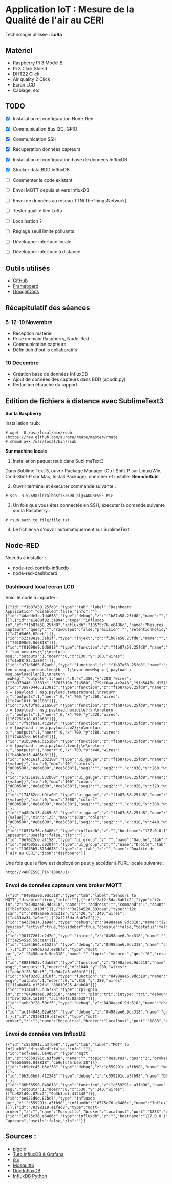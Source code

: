 # Application IoT : Mesure de la Qualité de l'air au CERI

Technologie utilisée : __LoRa__

## Matériel
- Raspberry Pi 3 Model B
- Pi 3 Click Shield
- DHT22 Click
- Air quality 2 Click
- Ecran LCD
- Cablage, etc


## TODO

- [X] Installation et configuration Node-Red
- [X] Communication Bus I2C, GPIO
- [X] Communication SSH
- [X] Récupération données capteurs 
- [X] Installation et configuration base de données InfluxDB
- [X] Stocker data BDD InfluxDB
- [ ] Commenter le code existant
- [ ] Envoi MQTT depuis et vers InfluxDB
- [ ] Envoi de données au réseau TTN(TheThingsNetwork)
- [ ] Tester qualité lien LoRa
- [ ] Localisation ?
- [ ] Réglage seuil limite polluants
- [ ] Développer interface locale
- [ ] Développer interface à distance


## Outils utilisés
- [GitHub](https://github.com/KongrooParadox/iot-airQuality)
- [Framaboard](https://iot_app.framaboard.org)
- [GoogleDocs](https://docs.google.com/document/d/1oSpJuE5dsAaoRs45m0XVYFyhgwdIBXbI-T1pg3EFDO8/edit?usp=sharing)


## Récapitulatif des séances

### 5-12-19 Novembre
- Réception matériel
- Prise en main Raspberry, Node-Red
- Communication capteurs
- Définition d'outils collaboratifs

### 10 Décembre
- Création base de données InfluxDB
- Ajout de données des capteurs dans BDD (appdb.py)
- Redaction ébauche du rapport

## Edition de fichiers à distance avec SublimeText3

__Sur la Raspberry__

Installation rsub:
```
# wget -O /usr/local/bin/rsub \https://raw.github.com/aurora/rmate/master/rmate
# chmod a+x /usr/local/bin/rsub
```

__Sur machine locale__

1. Installation paquet rsub dans SublimeText3

Dans Sublime Text 3, ouvrir Package Manager (Ctrl-Shift-P sur Linux/Win, Cmd-Shift-P sur Mac, Install Package), chercher et installer __RemoteSubl__

2. Ouvrir terminal et éxecuter commande suivante :

`# ssh -R 52698:localhost:52698 pi@<ADDRESSE_PI>`

3. Un fois que vous êtes connectés en SSH, éxecuter la comande suivante sur la Raspberry :

`# rsub path_to_file/file.txt`

4. Le fichier va s'ouvrir automatiquement sur SublimeText

## Node-RED

Noeuds à installer :
- node-red-contrib-influxdb
- node-red-dashboard

### Dashboard local écran LCD

Voici le code à importer :
```
[{"id":"f1b87a58.25fd8","type":"tab","label":"Dashboard Application","disabled":false,"info":""},{"id":"4dadde3c.1d4658","type":"debug","z":"f1b87a58.25fd8","name":"","active":true,"tosidebar":true,"console":false,"tostatus":false,"complete":"payload","x":970,"y":80,"wires":[]},{"id":"e1e88f82.3a894","type":"influxdb in","z":"f1b87a58.25fd8","influxdb":"10575c76.e6486c","name":"Mesures capteurs","query":"","rawOutput":false,"precision":"","retentionPolicy":"","x":270,"y":220,"wires":[["a71d6d65.62aeb"]]},{"id":"623a8e1a.3eb1f","type":"inject","z":"f1b87a58.25fd8","name":"","topic":"","payload":"","payloadType":"date","repeat":"600","crontab":"","once":false,"onceDelay":"","x":110,"y":80,"wires":[["f01098e9.0d6818"]]},{"id":"f01098e9.0d6818","type":"function","z":"f1b87a58.25fd8","name":"Query","func":"msg.query=\"select * from mesures;\";\nreturn msg;","outputs":1,"noerr":0,"x":130,"y":160,"wires":[["e1e88f82.3a894"]]},{"id":"a71d6d65.62aeb","type":"function","z":"f1b87a58.25fd8","name":"getLast","func":"var len = msg.payload.length - 1;\nvar newMsg = { payload : msg.payload[len]};\nreturn newMsg;","outputs":1,"noerr":0,"x":380,"y":280,"wires":[["3a970446.11381c","576f3f9b.21a568","7f9cf6aa.4c2a48","91b5046e.d151b8","4dadde3c.1d4658"]]},{"id":"3a970446.11381c","type":"function","z":"f1b87a58.25fd8","name":"getTemp","func":"var o = {payload : msg.payload.temperature};\nreturn o;","outputs":1,"noerr":0,"x":700,"y":260,"wires":[["e74c161f.3d2188"]]},{"id":"576f3f9b.21a568","type":"function","z":"f1b87a58.25fd8","name":"getHum","func":"var o = {payload : msg.payload.humidite};\n\nreturn o;","outputs":1,"noerr":0,"x":700,"y":320,"wires":[["67251e18.032b68"]]},{"id":"7f9cf6aa.4c2a48","type":"function","z":"f1b87a58.25fd8","name":"getCo2","func":"var o = {payload : msg.payload.co2};\n\nreturn o;","outputs":1,"noerr":0,"x":700,"y":380,"wires":[["174862cd.b9fa0d"]]},{"id":"91b5046e.d151b8","type":"function","z":"f1b87a58.25fd8","name":"getTVOC","func":"var o = {payload : msg.payload.tvoc};\n\nreturn o;","outputs":1,"noerr":0,"x":700,"y":440,"wires":[["b48b9c13.4465c8"]]},{"id":"e74c161f.3d2188","type":"ui_gauge","z":"f1b87a58.25fd8","name":"","group":"9e7022ce.af158","order":1,"width":"6","height":"6","gtype":"wave","title":"Température","label":"°C","format":"{{value}}","min":0,"max":"40","colors":["#00b500","#e6e600","#ca3838"],"seg1":"","seg2":"","x":930,"y":260,"wires":[]},{"id":"67251e18.032b68","type":"ui_gauge","z":"f1b87a58.25fd8","name":"","group":"9e7022ce.af158","order":2,"width":"6","height":"6","gtype":"donut","title":"Humidité","label":"%","format":"{{value}}","min":0,"max":"100","colors":["#00b500","#e6e600","#ca3838"],"seg1":"","seg2":"","x":920,"y":320,"wires":[]},{"id":"174862cd.b9fa0d","type":"ui_gauge","z":"f1b87a58.25fd8","name":"","group":"6d7b0555.c020f4","order":1,"width":"6","height":"6","gtype":"gage","title":"CO2","label":"ppm","format":"{{value}}","min":0,"max":"2000","colors":["#00b500","#e6e600","#ca3838"],"seg1":"","seg2":"","x":910,"y":380,"wires":[]},{"id":"b48b9c13.4465c8","type":"ui_gauge","z":"f1b87a58.25fd8","name":"","group":"6d7b0555.c020f4","order":2,"width":"6","height":"6","gtype":"donut","title":"TVOC","label":"ppb","format":"{{value}}","min":"125","max":"1000","colors":["#00b500","#e6e600","#ca3838"],"seg1":"","seg2":"","x":910,"y":440,"wires":[]},{"id":"10575c76.e6486c","type":"influxdb","z":"","hostname":"127.0.0.1","port":"8086","protocol":"http","database":"iot","name":"Mesures Capteurs","usetls":false,"tls":""},{"id":"9e7022ce.af158","type":"ui_group","z":"","name":"Gauche","tab":"13078b5.573d675","order":1,"disp":false,"width":"6","collapse":false},{"id":"6d7b0555.c020f4","type":"ui_group","z":"","name":"Droite","tab":"13078b5.573d675","order":3,"disp":false,"width":"6","collapse":false},{"id":"13078b5.573d675","type":"ui_tab","z":"","name":"Qualité de l'air au CERI","icon":"dashboard"}]
```

Une fois que le flow est deployé on peut y accéder à l'URL locale suivante :

`http://<ADRESSE_PI>:1880/ui/`

### Envoi de données capteurs vers broker MQTT

```
[{"id":"8498aae6.9dc318","type":"tab","label":"Sensors to MQTT","disabled":true,"info":""},{"id":"2af2f5da.6ab7c2","type":"i2c in","z":"8498aae6.9dc318","name":"","address":"","command":"1","count":"1","x":630,"y":280,"wires":[["b7ef02c8.1d10f"]]},{"id":"3a25452d.593caa","type":"i2c scan","z":"8498aae6.9dc318","x":420,"y":240,"wires":[["a433ba34.1a9ed"],["2af2f5da.6ab7c2"]]},{"id":"a433ba34.1a9ed","type":"debug","z":"8498aae6.9dc318","name":"i2c devices","active":true,"tosidebar":true,"console":false,"tostatus":false,"complete":"payload","x":700,"y":160,"wires":[]},{"id":"90177261.c2d7d","type":"inject","z":"8498aae6.9dc318","name":"","topic":"","payload":"","payloadType":"date","repeat":"","crontab":"","once":false,"onceDelay":0.1,"x":200,"y":240,"wires":[["3a25452d.593caa"]]},{"id":"11a04664.e152fa","type":"debug","z":"8498aae6.9dc318","name":"check_before","active":true,"tosidebar":true,"console":false,"tostatus":false,"complete":"payload","x":1000,"y":400,"wires":[]},{"id":"7e9da7a3.e80bf8","type":"mqtt out","z":"8498aae6.9dc318","name":"","topic":"mesures","qos":"0","retain":"false","broker":"70398119.e1fed8","x":1220,"y":280,"wires":[]},{"id":"88819625.4dab08","type":"function","z":"8498aae6.9dc318","name":"sendData","func":"\nreturn msg;","outputs":1,"noerr":0,"x":1040,"y":280,"wires":[["aebc9f28.50cf5","7e9da7a3.e80bf8"]]},{"id":"b7ef02c8.1d10f","type":"function","z":"8498aae6.9dc318","name":"prepareData","func":"\nreturn msg;","outputs":1,"noerr":0,"x":810,"y":280,"wires":[["11a04664.e152fa","88819625.4dab08"]]},{"id":"e3344d75.d36728","type":"rpi-gpio in","z":"8498aae6.9dc318","name":"","pin":"tri","intype":"tri","debounce":"25","read":true,"x":570,"y":380,"wires":[["b7ef02c8.1d10f","ac1f4048.02a638"]]},{"id":"aebc9f28.50cf5","type":"debug","z":"8498aae6.9dc318","name":"check_after","active":true,"tosidebar":true,"console":false,"tostatus":false,"complete":"payload","x":1210,"y":400,"wires":[]},{"id":"ac1f4048.02a638","type":"debug","z":"8498aae6.9dc318","name":"gpio_output","active":true,"tosidebar":true,"console":false,"tostatus":false,"complete":"payload","x":730,"y":460,"wires":[]},{"id":"70398119.e1fed8","type":"mqtt-broker","z":"","name":"Mosquitto","broker":"localhost","port":"1883","clientid":"","usetls":false,"compatmode":true,"keepalive":"60","cleansession":true,"birthTopic":"","birthQos":"0","birthPayload":"","closeTopic":"","closeQos":"0","closePayload":"","willTopic":"","willQos":"0","willPayload":""}]
```

### Envoi de données vers InfluxDB

```
[{"id":"c559291c.a3fb98","type":"tab","label":"MQTT to InfluxDB","disabled":false,"info":""},{"id":"ecf7eed5.6e4058","type":"mqtt in","z":"c559291c.a3fb98","name":"","topic":"mesures","qos":"2","broker":"70398119.e1fed8","x":170,"y":220,"wires":[["86b56590.048818","cb9efc45.b6ef38"]]},{"id":"cb9efc45.b6ef38","type":"debug","z":"c559291c.a3fb98","name":"mqtt_output","active":true,"tosidebar":true,"console":false,"tostatus":false,"complete":"payload","x":470,"y":360,"wires":[]},{"id":"9b3b3bdf.412348","type":"debug","z":"c559291c.a3fb98","name":"DB_output","active":true,"tosidebar":true,"console":false,"tostatus":false,"complete":"payload","x":890,"y":160,"wires":[]},{"id":"86b56590.048818","type":"function","z":"c559291c.a3fb98","name":"prepareQuery","func":"\nreturn msg;","outputs":1,"noerr":0,"x":530,"y":240,"wires":[["be821d9d.87bc7","9b3b3bdf.412348"]]},{"id":"be821d9d.87bc7","type":"influxdb out","z":"c559291c.a3fb98","influxdb":"10575c76.e6486c","name":"InfluxDB","measurement":"mesures","precision":"","retentionPolicy":"","x":940,"y":300,"wires":[]},{"id":"70398119.e1fed8","type":"mqtt-broker","z":"","name":"Mosquitto","broker":"localhost","port":"1883","clientid":"","usetls":false,"compatmode":true,"keepalive":"60","cleansession":true,"birthTopic":"","birthQos":"0","birthPayload":"","closeTopic":"","closeQos":"0","closePayload":"","willTopic":"","willQos":"0","willPayload":""},{"id":"10575c76.e6486c","type":"influxdb","z":"","hostname":"127.0.0.1","port":"8086","protocol":"http","database":"iot","name":"Mesures Capteurs","usetls":false,"tls":""}]
```

## Sources :
- [pigpio](http://abyz.me.uk/rpi/pigpio/python.html)
- [Tuto InfluxDB & Grafana](https://bentek.fr/influxdb-grafana-raspberry-pi/)
- [i2c](https://raspberrypi.stackexchange.com/questions/79091/smbus-i2c-sensor-returns-fixed-data)
- [Mosquitto](https://bentek.fr/mosquitto-node-red-raspberry-pi/)
- [Doc InfluxDB](https://docs.influxdata.com/influxdb/v1.7/introduction/getting-started/)
- [InfluxDB Python](https://github.com/influxdata/influxdb-python/)
